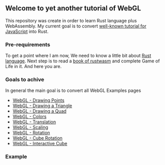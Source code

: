 ## Welcome to yet another tutorial of WebGL

This repository was create in order to learn Rust language plus WebAssembly.
My current goal is to convert [well-known tutorial for JavaScript](https://www.tutorialspoint.com/webgl/) into Rust.

### Pre-requirements
To get a point where I am now, We need to know a little bit about [Rust language](https://www.rust-lang.org/).
Next step is to read a [book of rustwasm](https://rustwasm.github.io/docs/book/) and complete Game of Life in it.
And here you are.

### Goals to achive

In general the main goal is to convert all WebGL Examples pages
- [WebGL - Drawing Points](drawing-points)
- [WebGL - Drawing a Triangle](drawing-triangle)
- [WebGL - Drawing a Quad](drawing-quad)
- [WebGL - Colors](colors)
- [WebGL - Translation](translation)
- [WebGL - Scaling](scaling)
- [WebGL - Rotation](rotation)
- [WebGL - Cube Rotation](cube-rotation)
- [WebGL - Interactive Cube](interactive-cube)


### Example
<canvas id="canvas" height="600" width="800"></canvas>
<script src="../index.js"></script>